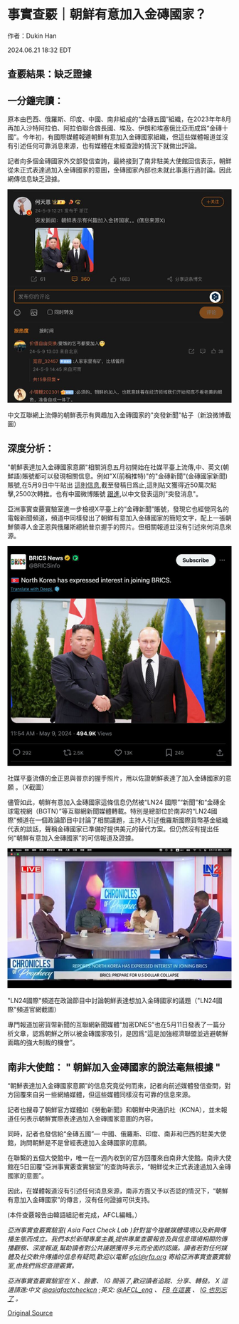 # 事實查覈｜朝鮮有意加入金磚國家？

作者：Dukin Han

2024.06.21 18:32 EDT

## 查覈結果：缺乏證據

## 一分鐘完讀：

原本由巴西、俄羅斯、印度、中國、南非組成的“金磚五國”組織，在2023年年8月再加入沙特阿拉伯、阿拉伯聯合酋長國、埃及、伊朗和埃塞俄比亞而成爲“金磚十國”。今年初，有國際媒體報道朝鮮有意加入金磚國家組織，但這些媒體報道並沒有引述任何可靠消息來源，也有媒體在未經查證的情況下就做出評論。

記者向多個金磚國家外交部發信查詢，最終接到了南非駐美大使館回信表示，朝鮮從未正式表達過加入金磚國家的意圖，金磚國家內部也未就此事進行過討論。因此網傳信息缺乏證據。

![中文互聯網上流傳的朝鮮表示有興趣加入金磚國家的"突發新聞"帖子（新浪微博截圖）](images/RIMVBA2EX7FKTLVF3J2I6NIFUY.png)

中文互聯網上流傳的朝鮮表示有興趣加入金磚國家的"突發新聞"帖子（新浪微博截圖）

## 深度分析：

"朝鮮表達加入金磚國家意願"相關消息五月初開始在社媒平臺上流傳,中、英文(朝鮮語)賬號都可以發現相關信息。例如"X(前稱推特)"的"金磚新聞"(金磚國家新聞)賬號,在5月9日中午貼出 [這則信息](https://x.com/BRICSinfo/status/1788417224870334654?t=86CR8JhYmv6yMqOXWhcQVg&s=19),截至發稿日爲止,這則貼文獲得近50萬次點擊,2500次轉推。也有中國微博賬號 [跟進](https://weibo.com/1861477054/OdsWC46xt),以中文發表這則"突發消息"。

亞洲事實查覈實驗室進一步檢視X平臺上的“金磚新聞”賬號，發現它也經營同名的電報新聞頻道，頻道中同樣發出了朝鮮有意加入金磚國家的簡短文字，配上一張朝鮮領導人金正恩與俄羅斯總統普京握手的照片。但相關報道並沒有引述來何消息來源。

![社媒平臺流傳的金正恩與普京的握手照片，用以佐證朝鮮表達了加入金磚國家的意願 。（X截圖）](images/3JUUL2PHKAPJPWQ5NTJTX2VYWU.png)

社媒平臺流傳的金正恩與普京的握手照片，用以佐證朝鮮表達了加入金磚國家的意願 。（X截圖）

儘管如此，朝鮮有意加入金磚國家這條信息仍然被“LN24 國際”“新聞”和“金磚全球電視網（BGTN）”等互聯網新聞媒體轉載。特別是總部位於南非的“LN24國際”頻道在一個政論節目中討論了相關議題，主持人引述俄羅斯國際貨幣基金組織代表的談話，聲稱金磚國家已準備好提供美元的替代方案。但仍然沒有提出任何“朝鮮有意加入金磚國家”的可信報道及證據。

!["LN24國際"頻道在政論節目中討論朝鮮表達想加入金磚國家的議題（"LN24國際"頻道官網截圖）](images/DAONMOICSDVJSW4GDABC53ZW3Q.png)

"LN24國際"頻道在政論節目中討論朝鮮表達想加入金磚國家的議題（"LN24國際"頻道官網截圖）

專門報道加密貨幣新聞的互聯網新聞媒體“加密DNES”也在5月11日發表了一篇分析文章，認爲朝鮮之所以被金磚國家吸引，是因爲“這是加強經濟聯盟並逃避朝鮮面臨的強大制裁的機會”。

## 南非大使館： " 朝鮮加入金磚國家的說法毫無根據 "

“朝鮮表達加入金磚國家意願”的信息究竟從何而來，記者向前述媒體發信查問，對方回覆來自另一些網絡媒體，但這些媒體同樣沒有可靠的信息來源。

記者也搜尋了朝鮮官方媒體如《勞動新聞》和朝鮮中央通訊社（KCNA），並未報道任何表示朝鮮實際表達過加入金磚國家意圖的內容。

同時，記者也發信給“金磚五國”— 中國、俄羅斯、印度、南非和巴西的駐美大使館，詢問朝鮮是不是曾經表達加入金磚國家的意願。

在聯繫的五個大使館中，唯一在一週內收到的官方回覆來自南非大使館。南非大使館在5日回覆“亞洲事實覈查實驗室”的查詢時表示，“朝鮮從未正式表達過加入金磚國家的意圖”。

因此，在媒體報道沒有引述任何消息來源，南非方面又予以否認的情況下，“朝鮮有意加入金磚國家”的傳言，沒有任何證據可供支持。

(本件查覈報告由韓語組記者完成，AFCL編輯。）

*亞洲事實查覈實驗室(* *Asia Fact Check Lab* *)針對當今複雜媒體環境以及新興傳播生態而成立。我們本於新聞專業主義,提供專業查覈報告及與信息環境相關的傳播觀察、深度報道,幫助讀者對公共議題獲得多元而全面的認識。讀者若對任何媒體及社交軟件傳播的信息有疑問,歡迎以電郵* *afcl@rfa.org* *寄給亞洲事實查覈實驗室,由我們爲您查證覈實。*

*亞洲事實查覈實驗室在* *X* *、臉書、* *IG* *開張了,歡迎讀者追蹤、分享、轉發。* *X* *這邊請進:中文*  [*@asiafactcheckcn*](https://twitter.com/asiafactcheckcn)  *;英文:*  [*@AFCL\_eng*](https://twitter.com/AFCL_eng)  *、*  [*FB* *在這裏*](https://www.facebook.com/asiafactchecklabcn)  *、*  [*IG* *也別忘了*](https://www.instagram.com/asiafactchecklab/)  *。*



[Original Source](https://www.rfa.org/mandarin/shishi-hecha/hc-06212024182457.html)
